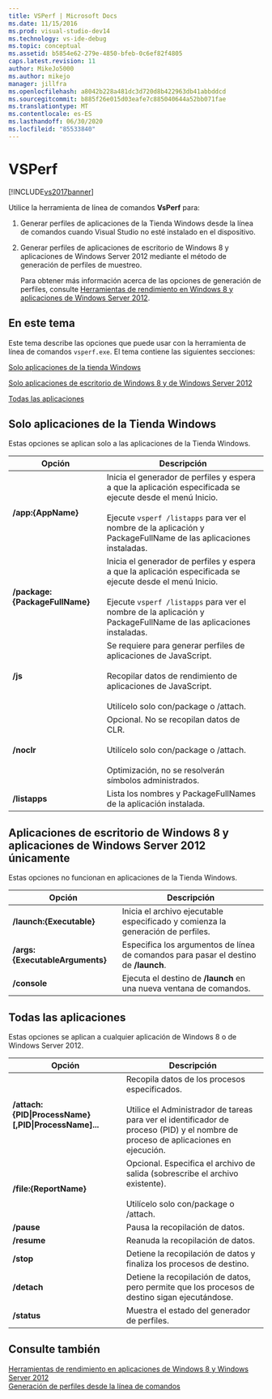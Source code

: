 ```yaml
---
title: VSPerf | Microsoft Docs
ms.date: 11/15/2016
ms.prod: visual-studio-dev14
ms.technology: vs-ide-debug
ms.topic: conceptual
ms.assetid: b5854e62-279e-4850-bfeb-0c6ef82f4805
caps.latest.revision: 11
author: MikeJo5000
ms.author: mikejo
manager: jillfra
ms.openlocfilehash: a8042b228a481dc3d720d8b422963db41abbddcd
ms.sourcegitcommit: b885f26e015d03eafe7c885040644a52bb071fae
ms.translationtype: MT
ms.contentlocale: es-ES
ms.lasthandoff: 06/30/2020
ms.locfileid: "85533840"
---
```

# <a name="vsperf"></a>VSPerf
[!INCLUDE[vs2017banner](../includes/vs2017banner.md)]

Utilice la herramienta de línea de comandos **VsPerf** para:  
  
1. Generar perfiles de aplicaciones de la Tienda Windows desde la línea de comandos cuando Visual Studio no esté instalado en el dispositivo.  
  
2. Generar perfiles de aplicaciones de escritorio de Windows 8 y aplicaciones de Windows Server 2012 mediante el método de generación de perfiles de muestreo.  
  
   Para obtener más información acerca de las opciones de generación de perfiles, consulte [Herramientas de rendimiento en Windows 8 y aplicaciones de Windows Server 2012](../profiling/performance-tools-on-windows-8-and-windows-server-2012-applications.md).  
  
## <a name="in-this-topic"></a><a name="BKMK_In_this_topic"></a> En este tema  
 Este tema describe las opciones que puede usar con la herramienta de línea de comandos `vsperf.exe`. El tema contiene las siguientes secciones:  
  
 [Solo aplicaciones de la tienda Windows](#BKMK_windows_store_apps_only)  
  
 [Solo aplicaciones de escritorio de Windows 8 y de Windows Server 2012](#BKMK_Windows_8_classic_applications_and_Windows_Server_2012_applications_only)  
  
 [Todas las aplicaciones](#BKMK_All_applications)  
  
## <a name="windows-store-apps-only"></a><a name="BKMK_windows_store_apps_only"></a> Solo aplicaciones de la Tienda Windows  
 Estas opciones se aplican solo a las aplicaciones de la Tienda Windows.  
  
|Opción|Descripción|  
|-|-|  
|**/app:{AppName}**|Inicia el generador de perfiles y espera a que la aplicación especificada se ejecute desde el menú Inicio.<br /><br /> Ejecute `vsperf /listapps` para ver el nombre de la aplicación y PackageFullName de las aplicaciones instaladas.|  
|**/package:{PackageFullName}**|Inicia el generador de perfiles y espera a que la aplicación especificada se ejecute desde el menú Inicio.<br /><br /> Ejecute `vsperf /listapps` para ver el nombre de la aplicación y PackageFullName de las aplicaciones instaladas.|  
|**/js**|Se requiere para generar perfiles de aplicaciones de JavaScript.<br /><br /> Recopilar datos de rendimiento de aplicaciones de JavaScript.<br /><br /> Utilícelo solo con/package o /attach.|  
|**/noclr**|Opcional. No se recopilan datos de CLR.<br /><br /> Utilícelo solo con/package o /attach.<br /><br /> Optimización, no se resolverán símbolos administrados.|  
|**/listapps**|Lista los nombres y PackageFullNames de la aplicación instalada.|  
  
## <a name="windows-8-desktop-applications-and-windows-server-2012-applications-only"></a><a name="BKMK_Windows_8_classic_applications_and_Windows_Server_2012_applications_only"></a>Aplicaciones de escritorio de Windows 8 y aplicaciones de Windows Server 2012 únicamente  
 Estas opciones no funcionan en aplicaciones de la Tienda Windows.  
  
|Opción|Descripción|  
|-|-|  
|**/launch:{Executable}**|Inicia el archivo ejecutable especificado y comienza la generación de perfiles.|  
|**/args:{ExecutableArguments}**|Especifica los argumentos de línea de comandos para pasar el destino de **/launch**.|  
|**/console**|Ejecuta el destino de **/launch** en una nueva ventana de comandos.|  
  
## <a name="all-applications"></a><a name="BKMK_All_applications"></a>Todas las aplicaciones  
 Estas opciones se aplican a cualquier aplicación de Windows 8 o de Windows Server 2012.  
  
|Opción|Descripción|  
|-|-|  
|**/attach:{PID&#124;ProcessName}[,PID&#124;ProcessName]...**|Recopila datos de los procesos especificados.<br /><br /> Utilice el Administrador de tareas para ver el identificador de proceso (PID) y el nombre de proceso de aplicaciones en ejecución.|  
|**/file:{ReportName}**|Opcional. Especifica el archivo de salida (sobrescribe el archivo existente).<br /><br /> Utilícelo solo con/package o /attach.|  
|**/pause**|Pausa la recopilación de datos.|  
|**/resume**|Reanuda la recopilación de datos.|  
|**/stop**|Detiene la recopilación de datos y finaliza los procesos de destino.|  
|**/detach**|Detiene la recopilación de datos, pero permite que los procesos de destino sigan ejecutándose.|  
|**/status**|Muestra el estado del generador de perfiles.|  
  
## <a name="see-also"></a>Consulte también  
 [Herramientas de rendimiento en aplicaciones de Windows 8 y Windows Server 2012](../profiling/performance-tools-on-windows-8-and-windows-server-2012-applications.md)   
 [Generación de perfiles desde la línea de comandos](../profiling/using-the-profiling-tools-from-the-command-line.md)
